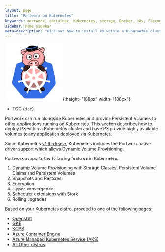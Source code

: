 ```yaml
---
layout: page
title: "Portworx on Kubernetes"
keywords: portworx, container, Kubernetes, storage, Docker, k8s, flexvol, pv, persistent disk
sidebar: home_sidebar
meta-description: "Find out how to install PX within a Kubernetes cluster and have PX provide highly available volumes to any application deployed via Kubernetes."
---
```


![k8s porx Logo](/images/k8s-porx.png){:height="188px" width="188px"}

* TOC
{:toc}

Portworx can run alongside Kubernetes and provide Persistent Volumes to other applications running on Kubernetes. This section describes how to deploy PX within a Kubernetes cluster and have PX provide highly available volumes to any application deployed via Kubernetes.

Since Kubernetes [v1.6 release](https://github.com/kubernetes/kubernetes/releases/tag/v1.6.0), Kubernetes includes the Portworx native driver support which allows Dynamic Volume Provisioning.

Portworx supports the following features in Kubernetes:

1. Dynamic Volume Provisioning with Storage Classes, Persistent Volume Claims and Persistent Volumes
2. Snapshots and Restores
3. Encryption
4. Hyper-convergence
5. Scheduler extensions with Stork
6. Rolling upgrades


Based on your Kubernetes distro, proceed to one of the following pages:
* [Openshift](/scheduler/kubernetes/openshift-install.html)
* [GKE](/cloud/gcp/gke.html)
* [KOPS](/cloud/aws/kops-asg.html)
* [Azure Container Engine](/cloud/azure/k8s-acs-engine.html/)
* [Azure Managed Kubernetes Service (AKS)](/cloud/azure/aks.html)
* [All Other distros](/scheduler/kubernetes/install.html)